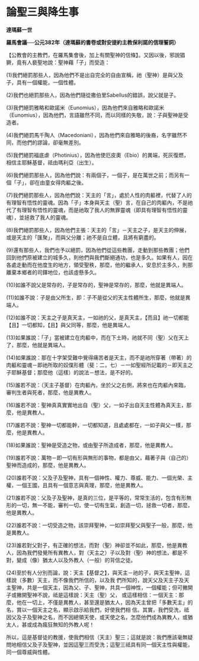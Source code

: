 # 論聖三與降生事


**達瑪蘇一世**

**羅馬會議──公元382年（達瑪蘇的書卷或對安提約主教保利諾的信理誓詞）**





【公教會的主教們，在羅馬集會後，加上有關聖神的信條】。又因以後，邪說猖獗，竟有人褻聖地說：聖神藉「子」而受造：

(1)我們絕罰那些人，因為他們不是出自完全的自由宣稱，祂（聖神）是與父及子，具有一個權能，一個性體。

(2)我們也絕罰那些人，因為他們隨從撒伯里Sabellus的錯誤，說父就是子。

(3)我們絕罰雅略和歐諾米（Eunomius），因為他們來自雅略和歐諾米（Eunomius），因為他們，言語雖然不同，而以同樣的失敬，說：子與聖神是受造者。

(4)我們絕罰馬千陶人（Macedoniani），因為他們來自雅略的後裔，名字雖然不同，而他們的謬論，卻毫無差別。

(5)我們絕罰福底虐（Photinius），因為他使厄皮奧（Ebio）的異端，死灰復燃，相信主耶穌基督，祗由瑪利亞（出生）。

(6)我們絕罰那些人，因為他們說：有兩個子，一個子，是在萬世之前；而另有一個「子」，卻在由童女得肉軀之後。

(7)我們絕罰那些人，因為他們說：天主的「言」，處於人性的肉軀裡，代替了人的有理智有悟性的靈魂。因為「子」本身與天主（聖）言，在自己的肉軀內，不是祂代了有理智有悟性的靈魂，而是祂取了我人的無罪靈魂（即具有理智有悟性的靈魂），並拯救了我人的靈魂。

(8)我們絕罰那些人，因為他們主張：天主的「言」－天主之子，是天主的伸展，或是天主的「匯聚」，而與父分離；祂不是自立體，且將有窮盡的。

(9)還有那些人，我們也予以絕罰，因為他們從這些教團，走動到那些教團；他們回到他們原被建立的城多久，則他們與我們斷絕通功，也是多久。如果有人，因在各處走動而在他度生的地方，領受聖秩，那麼，他的繼承人，安息於主多久，則那離棄本鄉者的司鐸地位，也該虛懸多久。

(10)如誰不說父是常存的，子是常存的，聖神是常存的，那麼，他就是異端人。

(11)如誰不說：子是由父所生，即：子不是從父的天主性體所生，那麼，他就是異端人。

(12)如誰不說：天主之子是真天主，一如祂的父，是真天主，【而且】祂一切都能【且】一切都知，【且】與父同等，那麼，他是異端人。

(13)如果誰說：「子」當被建立在肉軀中，而在下土時，祂就不同（聖）父在天上了，那麼，他就是異端人。

(14)如果誰說：那在十字架受難中覺得痛苦者是天主，而不是祂所穿著（帶著）的肉軀和靈魂－即祂所取的奴僕形體（斐：二，七）－一如聖經所記載的－即天主之子耶穌基督；那麼他（這樣）的說法－想法，是不好的。

(15)誰若不說：（天主子基督）在肉軀內，坐於父之右側，將來也在肉軀內來臨，審判生者與死者，那麼，他是異教人。

(16)誰若不說：聖神真真實實地出自（聖）父，一如子出自天主性體為真天主，那麼，他是異教人。

(17)誰若不說：聖神一切都能幹，一切都知道，且處處都在，一如子與父一樣，那麼，他是異教人。

(18)如果誰說：聖神是受造之物，或由聖子所造成者，那麼，他是異教人。

(19)誰若不說：萬物－即一切有形與無形的事物，都是由父，藉著子與（自己的）聖神而造成的，那麼，他是異教人。

(20)誰若不說：父及子及聖神，具有一個神性、權力、尊威、能力、一個光榮、主權，一個王國，且具有一個意志與真理，那麼，他是異教人。

(21)誰若不說：父及子及聖神，是真的三位，是平等的，常常生活的，包含有形無形的一切，無一不能，審判一切，使一切有生氣，創造一切，拯救一切者，那麼，他是異教人。

(22)誰若不說：一切受造之物，該崇拜聖神，一如崇拜聖父與聖子一般，那麼，他是異教人。

(23)誰若對父對子，有正確的想法，而對（聖）神卻並不如此，那麼，他是異教人，因為我們發覺所有異教人，對（天主之）子以及對（聖）神的想法，都是不對，變成（像）猶太人以及外教人（一般）的背信之徒。

(24)至於有人分別而論，說：天主【基督之】，與天主－祂的子，與天主聖神，這樣說（多數）天主，而不像我們所信的，以及我
們所知的，說天父及天主子及天主聖神，共是一個天主，因為父、子、聖神，共具一個神性，一個權能；但可撇開子或撇開聖神不說，祗是這樣說：天主（聖）父，
或這樣相信：一個天主：那麼，他在一切上，不僅是異教人，甚至還是猶太人，因為天主曾把「多數天主」的名，賞以一個天主之名，顯示啟示給我們，好使我們相
信。其實，我們受洗，祗因父及子及聖神之名，而不因總領天使，或天使之名，怎麼他們成為異教人，或猶太人，甚或成為瘋狂無知的外教人呢！

所以，這是基督徒的教援，使我們相信（天主）聖三；這就是說：我們應該毫無疑問地相信父及子及聖神，並因這聖三而受洗；這聖三祗具有同一個天主性與權能，同一個尊威與性體。

